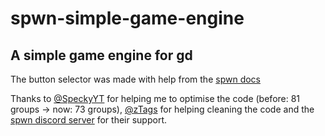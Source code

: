 # spwn-simple-game-engine
A simple game engine for gd
---

The button selector was made with help from the [spwn docs](https://spu7nix.net/spwn/#)

Thanks to [@SpeckyYT](https://github.com/SpeckyYT) for helping me to optimise the code (before: 81 groups -> now: 73 groups), [@zTags](https://github.com/zTags) for helping cleaning the code and the [spwn discord server](https://discord.gg/vxhyd6XK) for their support.
 
